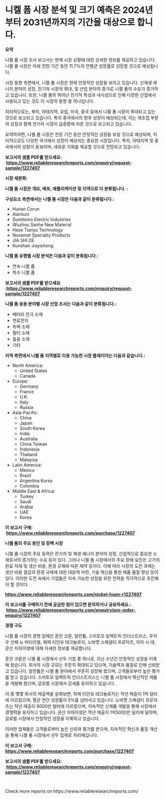 <p><h1>니켈 폼 시장 분석 및 크기 예측은 2024년부터 2031년까지의 기간을 대상으로 합니다.</h1></p><p><strong>요약</strong></p>
<p><p>니켈 폼 시장 조사 보고서는 현재 시장 상황에 대한 상세한 정보를 제공하고 있습니다. 니켈 폼 시장은 미래 전망 기간 동안 11.7%의 연평균 성장률로 성장할 것으로 예상됩니다.</p><p>시장 동향 측면에서, 니켈 폼 시장은 현재 안정적인 성장을 보이고 있습니다. 신재생 에너지 분야의 성장, 전기차 시장의 확대, 및 산업 분야의 증가로 니켈 폼의 수요가 증가하고 있습니다. 또한, 니켈 폼의 뛰어난 전기적 특성과 내식성으로 인해 다양한 산업에서 사용되고 있는 것도 이 시장의 동향 중 하나입니다.</p><p>지리적으로는, 북미, 아태지역, 유럽, 미국, 중국 등에서 니켈 폼 시장이 확대되고 있는 것으로 보고되고 있습니다. 특히 중국에서의 향후 성장이 예상되는데, 이는 제조업 부문의 성장과 함께 전기차 시장이 급증함에 따른 것으로 보고되고 있습니다.</p><p>요약하자면, 니켈 폼 시장은 전망 기간 동안 안정적인 성장을 보일 것으로 예상되며, 지리적으로도 다양한 국가에서 성장이 예상되는 중요한 시장입니다. 특히, 아태지역 및 중국에서의 성장이 돋보이며, 새로운 기회를 제공할 것으로 전망되고 있습니다.</p></p>
<p><strong>보고서의 샘플 PDF를 받으세요: &nbsp;<a href="https://www.reliableresearchreports.com/enquiry/request-sample/1227407">https://www.reliableresearchreports.com/enquiry/request-sample/1227407</a></strong></p>
<p><strong>시장 세분화:</strong></p>
<p><strong> 니켈 폼 시장은 개요, 배포, 애플리케이션 및 지역으로 더 분류됩니다. :</strong></p>
<p><strong>구성요소 측면에서는 니켈 폼 시장은 다음과 같이 분류됩니다.:</strong></p>
<p><ul><li>Hunan Corun</li><li>Alantum</li><li>Sumitomo Electric Industries</li><li>Wuzhou Sanhe New Material</li><li>Heze Tianyu Technology</li><li>Novamet Specialty Products</li><li>JIA SHI DE</li><li>Kunshan Jiayisheng</li></ul></p>
<p><strong> 니켈 폼 유형별 시장 분석은 다음과 같이 분류됩니다.:</strong></p>
<p><ul><li>연속 니켈 폼</li><li>특수 니켈 폼</li></ul></p>
<p><strong>보고서의 샘플 PDF를 받으세요 :<a href="https://www.reliableresearchreports.com/enquiry/request-sample/1227407">https://www.reliableresearchreports.com/enquiry/request-sample/1227407</a></strong></p>
<p><strong> 니켈 폼 응용 분야별 시장 산업 조사는 다음과 같이 분류됩니다.:</strong></p>
<p><ul><li>배터리 전극 소재</li><li>연료전지</li><li>촉매 소재</li><li>필터 소재</li><li>흡음 소재</li><li>기타</li></ul></p>
<p><strong>지역 측면에서 니켈 폼 지역별로 이용 가능한 시장 플레이어는 다음과 같습니다.:</strong></p>
<p><ul>
    <li>
        North America:
        <ul>
            <li>United States</li>
            <li>Canada</li>
        </ul>
    </li>
    <li>
        Europe:
        <ul>
            <li>Germany</li>
            <li>France</li>
            <li>U.K.</li>
            <li>Italy</li>
            <li>Russia</li>
        </ul>
    </li>
    <li>
        Asia-Pacific:
        <ul>
            <li>China</li>
            <li>Japan</li>
            <li>South Korea</li>
            <li>India</li>
            <li>Australia</li>
            <li>China Taiwan</li>
            <li>Indonesia</li>
            <li>Thailand</li>
            <li>Malaysia</li>
        </ul>
    </li>
    <li>
        Latin America:
        <ul>
            <li>Mexico</li>
            <li>Brazil</li>
            <li>Argentina Korea</li>
            <li>Colombia</li>
        </ul>
    </li>
    <li>
        Middle East & Africa:
        <ul>
            <li>Turkey</li>
            <li>Saudi</li>
            <li>Arabia</li>
            <li>UAE</li>
            <li>Korea</li>
        </ul>
    </li>
    </ul></p>
<p><strong>이 보고서 구매: &nbsp;<a href="https://www.reliableresearchreports.com/purchase/1227407">https://www.reliableresearchreports.com/purchase/1227407</a></strong></p>
<p><strong>니켈 폼의 주요 동인 및 장벽 시장</strong></p>
<p><p>니켈 폼 시장의 주요 동력은 전기차 및 재생 에너지 분야의 성장, 산업적으로 중요한 소재로서의 증가하는 수요 등이 있다. 그러나 니켈 폼 시장에서의 주요 장애 요인은 고가의 원료 자재 및 생산 비용, 환경 규제에 따른 제약 등이다. 이에 따라 시장의 도전 과제는 생산 비용 절감과 환경 규제에 대한 대응책 마련, 기술 혁신을 통한 제품 품질 향상 등이 있다. 이러한 도전 속에서 기업들은 지속 가능한 성장을 위한 전략을 적극적으로 추진해야 할 것이다.</p></p>
<p><strong><a href="https://www.reliableresearchreports.com/nickel-foam-r1227407">https://www.reliableresearchreports.com/nickel-foam-r1227407</a></strong></p>
<p><strong>이 보고서를 구매하기 전에 궁금한 점이 있으면 문의하거나 공유하세요.: &nbsp;<a href="https://www.reliableresearchreports.com/enquiry/pre-order-enquiry/1227407">https://www.reliableresearchreports.com/enquiry/pre-order-enquiry/1227407</a></strong></p>
<p><strong>경쟁 구도</strong></p>
<p><p>니켈 폼 시장의 경쟁 업체인 훈안 코룬, 알란튬, 스미토모 일렉트릭 인더스트리스, 우저우 산헤 뉴 머티리얼, 헤제 티안유 테크놀로지, 노바맷 스페셜티 프로덕츠, 지아 시 데, 쿤산 지아이생에 대해 자세한 정보를 제공합니다. </p><p>훈안 코룬은 니켈 폼 시장에서 선두 기업 중 하나로, 지난 수년간 안정적인 성장을 이룩해 왔습니다. 회사의 시장 규모는 꾸준히 확대되고 있으며, 기술력과 품질로 인해 신뢰받고 있습니다. 알란튬은 니켈 폼 분야에서 꾸준히 성장해 왔으며, 고객들로부터 높은 평가를 받고 있습니다. 스미토모 일렉트릭 인더스트리스는 니켈 폼 시장에서 혁신적인 제품을 개발해 왔으며, 글로벌 시장에서 강세를 유지하고 있습니다.</p><p>이 중 몇몇 회사의 매출액을 살펴보면, 허제 티안유 테크놀로지는 작년 매출이 1억 달러에 이르렀으며, 평균 연간 성장률이 5%를 넘어서고 있습니다. 노바맷 스페셜티 프로덕츠는 작년 매출이 8000만 달러에 이르렀으며, 지속적인 신제품 개발을 통해 시장에서 경쟁력을 유지하고 있습니다. 쿤산 지아이생은 작년 매출이 1억5000만 달러에 달하며, 글로벌 시장에서 안정적인 성장을 이룩하고 있습니다.</p><p>이러한 업체들은 고객들로부터 높은 신뢰와 평가를 받으며, 지속적인 혁신과 품질 개선을 통해 니켈 폼 시장에서 선두 업체로 자리매깁니다.</p></p>
<p><strong>이 보고서 구매: &nbsp; <a href="https://www.reliableresearchreports.com/purchase/1227407">https://www.reliableresearchreports.com/purchase/1227407</a></strong></p>
<p><strong>보고서의 샘플 PDF를 받으세요: &nbsp;<a href="https://www.reliableresearchreports.com/enquiry/request-sample/1227407">https://www.reliableresearchreports.com/enquiry/request-sample/1227407</a></strong><strong></strong></p>
<p>&nbsp;</p>
<p>Check more reports on https://www.reliableresearchreports.com/</p>